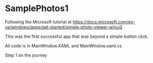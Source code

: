 # SamplePhotos1

Following the Microsoft tutorial at https://docs.microsoft.com/en-us/windows/apps/get-started/simple-photo-viewer-winui3

This was the first successful app that was beyond a simple button click.

All code is in MainWindow.XAML and MainWindow.xaml.cs 

Step 1 on the journey
